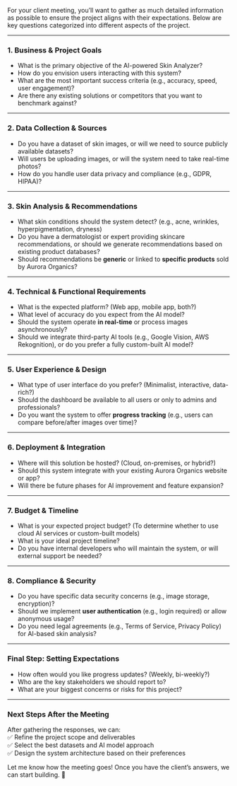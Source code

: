 For your client meeting, you’ll want to gather as much detailed information as possible to ensure the project aligns with their expectations. Below are key questions categorized into different aspects of the project.

---

### **1. Business & Project Goals**

- What is the primary objective of the AI-powered Skin Analyzer?
- How do you envision users interacting with this system?
- What are the most important success criteria (e.g., accuracy, speed, user engagement)?
- Are there any existing solutions or competitors that you want to benchmark against?

---

### **2. Data Collection & Sources**

- Do you have a dataset of skin images, or will we need to source publicly available datasets?
- Will users be uploading images, or will the system need to take real-time photos?
- How do you handle user data privacy and compliance (e.g., GDPR, HIPAA)?

---

### **3. Skin Analysis & Recommendations**

- What skin conditions should the system detect? (e.g., acne, wrinkles, hyperpigmentation, dryness)
- Do you have a dermatologist or expert providing skincare recommendations, or should we generate recommendations based on existing product databases?
- Should recommendations be **generic** or linked to **specific products** sold by Aurora Organics?

---

### **4. Technical & Functional Requirements**

- What is the expected platform? (Web app, mobile app, both?)
- What level of accuracy do you expect from the AI model?
- Should the system operate **in real-time** or process images asynchronously?
- Should we integrate third-party AI tools (e.g., Google Vision, AWS Rekognition), or do you prefer a fully custom-built AI model?

---

### **5. User Experience & Design**

- What type of user interface do you prefer? (Minimalist, interactive, data-rich?)
- Should the dashboard be available to all users or only to admins and professionals?
- Do you want the system to offer **progress tracking** (e.g., users can compare before/after images over time)?

---

### **6. Deployment & Integration**

- Where will this solution be hosted? (Cloud, on-premises, or hybrid?)
- Should this system integrate with your existing Aurora Organics website or app?
- Will there be future phases for AI improvement and feature expansion?

---

### **7. Budget & Timeline**

- What is your expected project budget? (To determine whether to use cloud AI services or custom-built models)
- What is your ideal project timeline?
- Do you have internal developers who will maintain the system, or will external support be needed?

---

### **8. Compliance & Security**

- Do you have specific data security concerns (e.g., image storage, encryption)?
- Should we implement **user authentication** (e.g., login required) or allow anonymous usage?
- Do you need legal agreements (e.g., Terms of Service, Privacy Policy) for AI-based skin analysis?

---

### **Final Step: Setting Expectations**

- How often would you like progress updates? (Weekly, bi-weekly?)
- Who are the key stakeholders we should report to?
- What are your biggest concerns or risks for this project?

---

### **Next Steps After the Meeting**

After gathering the responses, we can:  
✅ Refine the project scope and deliverables  
✅ Select the best datasets and AI model approach  
✅ Design the system architecture based on their preferences

Let me know how the meeting goes! Once you have the client’s answers, we can start building. 🚀

